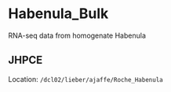 # Habenula_Bulk

RNA-seq data from homogenate Habenula

## JHPCE

Location: `/dcl02/lieber/ajaffe/Roche_Habenula`

